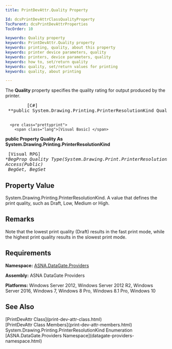 ```yaml
---
title: PrintDevAttr.Quality Property

Id: dcsPrintDevAttrClassQualityProperty
TocParent: dcsPrintDevAttrProperties
TocOrder: 10

keywords: Quality property
keywords: PrintDevAttr.Quality property
keywords: printing, quality, about this property
keywords: printer device parameters, quality
keywords: printers, device parameters, quality
keywords: how to, set/return quality
keywords: quality, set/return values for printing
keywords: quality, about printing

---
```


The **Quality** property specifies the quality rating for output produced by the printer. 
<pre class="prettyprint">
        <span class="lang">[C#]</span>
 **public System.Drawing.Printing.PrinterResolutionKind Quality { get; set; }** 
      </pre>
      <pre class="prettyprint">
        <span class="lang">[Visual Basic] </span>
 **public Property Quality As System.Drawing.Printing.PrinterResolutionKind** 
      </pre>
      <pre class="prettyprint">
        <span class="lang">[Visual RPG]</span>
 **BegProp Quality Type(System.Drawing.Print.PrinterResolutionKind) Access(*Public) <br />      BegGet,    BegSet** 
      </pre>

## Property Value

System.Drawing.Printing.PrinterResolutionKind. A value that defines the print quality, such as Draft, Low, Medium or High. 
## Remarks

Note that the lowest print quality (Draft) results in the fast print mode, while the highest print quality results in the slowest print mode.
## Requirements

**Namespace:** [ ASNA.DataGate.Providers](datagate-providers-namespace.html) 

**Assembly:** ASNA DataGate Providers

**Platforms:** Windows Server 2012, Windows Server 2012 R2, Windows Server 2016, Windows 7, Windows 8 Pro, Windows 8.1 Pro, Windows 10
## See Also

<dl />
      [PrintDevAttr Class](print-dev-attr-class.html)
      <br />
      [PrintDevAttr Class Members](print-dev-attr-members.html)
      <br />System.Drawing.Printing.PrinterResolutionKind 
Enumeration
      <br />[ASNA.DataGate.Providers Namespace](datagate-providers-namespace.html)

